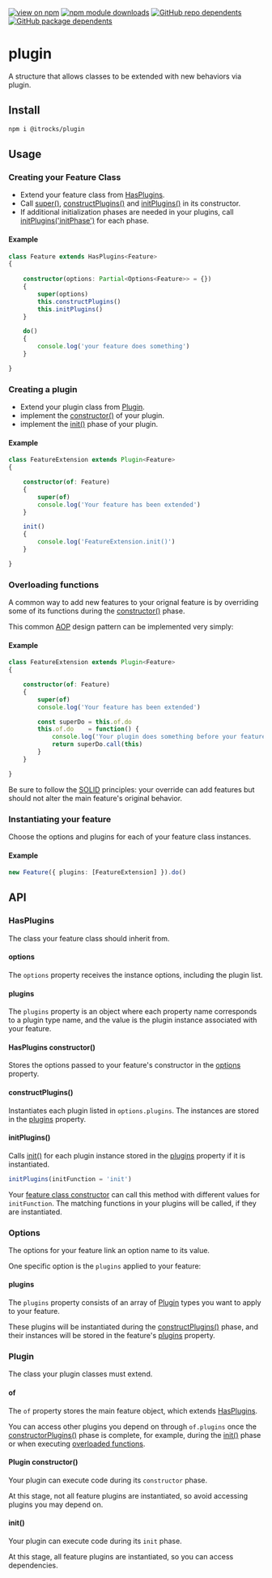 [![view on npm](https://badgen.net/npm/v/@itrocks/plugin)](https://www.npmjs.org/package/@itrocks/plugin)
[![npm module downloads](https://badgen.net/npm/dt/@itrocks/plugin)](https://www.npmjs.org/package/@itrocks/plugin)
[![GitHub repo dependents](https://badgen.net/github/dependents-repo/itrocks-ts/plugin)](https://github.com/itrocks-ts/plugin/network/dependents?dependent_type=REPOSITORY)
[![GitHub package dependents](https://badgen.net/github/dependents-pkg/itrocks-ts/plugin)](https://github.com/itrocks-ts/plugin/network/dependents?dependent_type=PACKAGE)

# plugin

A structure that allows classes to be extended with new behaviors via plugin.

## Install

```bash
npm i @itrocks/plugin
```

## Usage

### Creating your Feature Class

- Extend your feature class from [HasPlugins](#HasPlugins).
- Call [super()](#HasPlugins-constructor), [constructPlugins()](#constructPlugins) and [initPlugins()](#initPlugins)
  in its constructor.
- If additional initialization phases are needed in your plugins,
  call [initPlugins('initPhase')](#initPlugins) for each phase.

#### Example

```ts
class Feature extends HasPlugins<Feature>
{
	
	constructor(options: Partial<Options<Feature>> = {})
	{
		super(options)
		this.constructPlugins()
		this.initPlugins()
	}

	do()
	{
		console.log('your feature does something')
	}

}
```

### Creating a plugin

- Extend your plugin class from [Plugin](#Plugin).
- implement the [constructor()](#Plugin-constructor) of your plugin.
- implement the [init()](#init) phase of your plugin.

#### Example

```ts
class FeatureExtension extends Plugin<Feature>
{

	constructor(of: Feature)
	{
		super(of)
		console.log('Your feature has been extended')
	}

	init()
	{
		console.log('FeatureExtension.init()')
	}

}
```

### Overloading functions

A common way to add new features to your orignal feature is by overriding some of its functions
during the [constructor()](#Plugin-constructor) phase.

This common [AOP](https://en.wikipedia.org/wiki/Aspect-oriented_programming)
design pattern can be implemented very simply:

#### Example

```ts
class FeatureExtension extends Plugin<Feature>
{

	constructor(of: Feature)
	{
		super(of)
		console.log('Your feature has been extended')

		const superDo = this.of.do
		this.of.do    = function() {
			console.log('Your plugin does something before your feature does')
			return superDo.call(this)
		}
	}

}
```

Be sure to follow the [SOLID](https://en.wikipedia.org/wiki/SOLID) principles:
your override can add features but should not alter the main feature's original behavior.

### Instantiating your feature

Choose the options and plugins for each of your feature class instances.

#### Example

```ts
new Feature({ plugins: [FeatureExtension] }).do()
```

## API

### HasPlugins

The class your feature class should inherit from.

#### options

The `options` property receives the instance options, including the plugin list.

#### plugins

The `plugins` property is an object where each property name corresponds to a plugin type name,
and the value is the plugin instance associated with your feature.

#### HasPlugins constructor()

Stores the options passed to your feature's constructor in the [options](#options) property. 

#### constructPlugins()

Instantiates each plugin listed in `options.plugins`. The instances are stored in the [plugins](#plugins) property.

#### initPlugins()

Calls [init()](#init) for each plugin instance stored in the [plugins](#plugins) property
if it is instantiated.

```ts
initPlugins(initFunction = 'init')
```

Your [feature class constructor](#creating-your-feature-class)
can call this method with different values for `initFunction`.
The matching functions in your plugins will be called, if they are instantiated.

### Options

The options for your feature link an option name to its value.

One specific option is the `plugins` applied to your feature:

#### plugins

The `plugins` property consists of an array of [Plugin](#plugin) types you want to apply to your feature.

These plugins will be instantiated during the [constructPlugins()](#constructPlugins) phase,
and their instances will be stored in the feature's [plugins](#plugins) property.

### Plugin

The class your plugin classes must extend.

#### of

The `of` property stores the main feature object, which extends [HasPlugins](#HasPlugins).

You can access other plugins you depend on through `of.plugins`
once the [constructorPlugins()](#constructPlugins) phase is complete,
for example, during the [init()](#init) phase or when executing [overloaded functions](#Overloading-functions).

#### Plugin constructor()

Your plugin can execute code during its `constructor` phase.

At this stage, not all feature plugins are instantiated, so avoid accessing plugins you may depend on.

#### init()

Your plugin can execute code during its `init` phase.

At this stage, all feature plugins are instantiated, so you can access dependencies.
